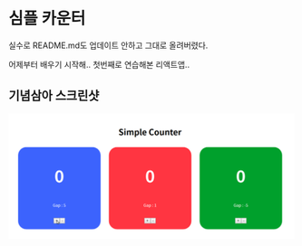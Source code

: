 # 심플 카운터

실수로 README.md도 업데이트 안하고 그대로 올려버렸다.

어제부터 배우기 시작해..
첫번째로 연습해본 리액트앱..

## 기념삼아 스크린샷

![데모](demo.gif)